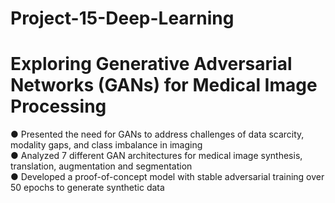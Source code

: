 # Project-15-Deep-Learning
# Exploring Generative Adversarial Networks (GANs) for Medical Image Processing 

● Presented the need for GANs to address challenges of data scarcity, modality gaps, and class imbalance in imaging       
● Analyzed 7 different GAN architectures for medical image synthesis, translation, augmentation and segmentation           
● Developed a proof-of-concept model with stable adversarial training over 50 epochs to generate synthetic data          

